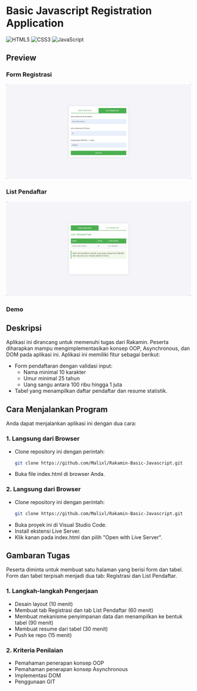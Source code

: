 # Basic Javascript Registration Application

![HTML5](https://img.shields.io/badge/HTML5-E34F26?style=for-the-badge&logo=html5&logoColor=white)
![CSS3](https://img.shields.io/badge/CSS3-1572B6?style=for-the-badge&logo=css3&logoColor=white)
![JavaScript](https://img.shields.io/badge/JavaScript-F7DF1E?style=for-the-badge&logo=javascript&logoColor=black)

## Preview

### Form Registrasi

![Form Registrasi](./assets/FormRegistrasi.png)

### List Pendaftar

![List Pendaftar](./assets/ListPendaftar.png)

### Demo

[Demo]: https://malixl.github.io/Rakamin-Basic-Javascript/

## Deskripsi

Aplikasi ini dirancang untuk memenuhi tugas dari Rakamin. Peserta diharapkan mampu mengimplementasikan konsep OOP, Asynchronous, dan DOM pada aplikasi ini. Aplikasi ini memiliki fitur sebagai berikut:

- Form pendaftaran dengan validasi input:
  - Nama minimal 10 karakter
  - Umur minimal 25 tahun
  - Uang sangu antara 100 ribu hingga 1 juta
- Tabel yang menampilkan daftar pendaftar dan resume statistik.

## Cara Menjalankan Program

Anda dapat menjalankan aplikasi ini dengan dua cara:

### 1. Langsung dari Browser

- Clone repository ini dengan perintah:
  ```bash
  git clone https://github.com/Malixl/Rakamin-Basic-Javascript.git
  ```
- Buka file index.html di browser Anda.

### 2. Langsung dari Browser

- Clone repository ini dengan perintah:
  ```bash
  git clone https://github.com/Malixl/Rakamin-Basic-Javascript.git
  ```
- Buka proyek ini di Visual Studio Code.
- Install ekstensi Live Server.
- Klik kanan pada index.html dan pilih "Open with Live Server".

## Gambaran Tugas

Peserta diminta untuk membuat satu halaman yang berisi form dan tabel. Form dan tabel terpisah menjadi dua tab: Registrasi dan List Pendaftar.

### 1. Langkah-langkah Pengerjaan

- Desain layout (10 menit)
- Membuat tab Registrasi dan tab List Pendaftar (60 menit)
- Membuat mekanisme penyimpanan data dan menampilkan ke bentuk tabel (90 menit)
- Membuat resume dari tabel (30 menit)
- Push ke repo (15 menit)

### 2. Kriteria Penilaian

- Pemahaman penerapan konsep OOP
- Pemahaman penerapan konsep Asynchronous
- Implementasi DOM
- Penggunaan GIT
